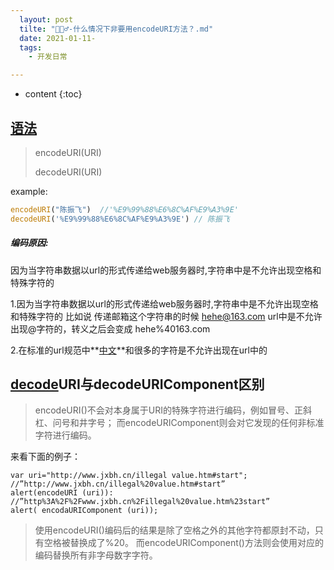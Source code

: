 ```yaml
---
  layout: post
  tilte: "🙅🏻♂️-什么情况下非要用encodeURI方法？.md"
  date: 2021-01-11-
  tags: 
    - 开发日常

---
```



* content
{:toc}


## [语法]()

> encodeURI(URI)
>
>decodeURI(URI)

example:

```js
encodeURI("陈振飞")  //'%E9%99%88%E6%8C%AF%E9%A3%9E'
decodeURI('%E9%99%88%E6%8C%AF%E9%A3%9E') // 陈振飞
```


##### 编码原因:

因为当字符串数据以url的形式传递给web服务器时,字符串中是不允许出现空格和特殊字符的



1.因为当字符串数据以url的形式传递给web服务器时,字符串中是不允许出现空格和特殊字符的
比如说 传递邮箱这个字符串的时候 hehe@163.com url中是不允许出现@字符的，转义之后会变成 hehe%40163.com

2.在标准的url规范中**[中文]()**和很多的字符是不允许出现在url中的

## [decode](https://so.csdn.net/so/search?q=decode)URI与decodeURIComponent区别
>encodeURI()不会对本身属于URI的特殊字符进行编码，例如冒号、正斜杠、问号和井字号；
而encodeURIComponent则会对它发现的任何非标准字符进行编码。

来看下面的例子：
```
var uri="http://www.jxbh.cn/illegal value.htm#start";
//”http://www.jxbh.cn/illegal%20value.htm#start”
alert(encodeURI (uri)):
//”http%3A%2F%2Fwww.jxbh.cn%2Fillegal%20value.htm%23start”
alert( encodaURIComponent (uri));
```
>使用encodeURI()编码后的结果是除了空格之外的其他字符都原封不动，只有空格被替换成了%20。
而encodeURIComponent()方法则会使用对应的编码替换所有非字母数字字符。
